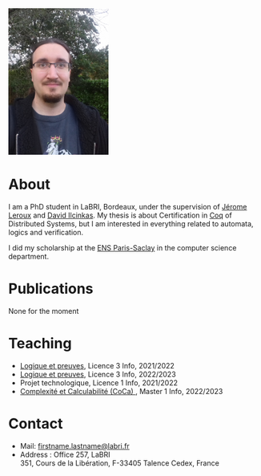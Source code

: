 
<img src="/images/20211020_091204.jpg" alt="avatar" width="200"/>

# About

I am a PhD student in LaBRI, Bordeaux, under the supervision of [Jérome Leroux](https://www.labri.fr/perso/leroux/) and [David Ilcinkas](https://www.labri.fr/perso/ilcinkas/). My thesis is about Certification in [Coq](https://coq.inria.fr/) of Distributed Systems, but I am interested in everything related to automata, logics and verification.

I did my scholarship at the [ENS Paris-Saclay](https://ens-paris-saclay.fr/) in the computer science department.

# Publications

None for the moment

# Teaching

- [Logique et preuves](https://www.u-bordeaux.fr/formation/2021/PRLIIN_110/informatique/enseignement/FRUAI0333298FCOEN_2553/logique-et-preuve), Licence 3 Info, 2021/2022 
- [Logique et preuves](https://www.u-bordeaux.fr/formation/2021/PRLIIN_110/informatique/enseignement/FRUAI0333298FCOEN_2553/logique-et-preuve), Licence 3 Info, 2022/2023 
- Projet technologique, Licence 1 Info, 2021/2022
- [Complexité et Calculabilité (CoCa) ](https://www.labri.fr/perso/anca/MC.html), Master 1 Info, 2022/2023

# Contact

- Mail: firstname.lastname@labri.fr
- Address : Office 257, LaBRI  
351, Cours de la Libération, F-33405 Talence Cedex, France
